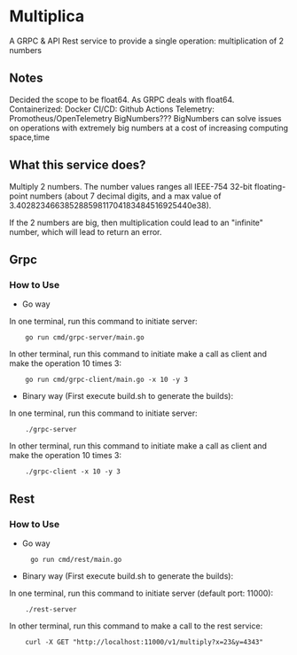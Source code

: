 # Multiplica

A GRPC & API Rest service to provide a single operation: multiplication of 2 numbers

## Notes

Decided the scope to be float64. As GRPC deals with float64.
Containerized: Docker
CI/CD: Github Actions
Telemetry: Promotheus/OpenTelemetry
BigNumbers??? BigNumbers can solve issues on operations with extremely big numbers at a cost of increasing computing space,time

## What this service does?

Multiply 2 numbers. The number values ranges all IEEE-754 32-bit floating-point numbers (about 7 decimal digits, and a max value of 3.40282346638528859811704183484516925440e38).


If the 2 numbers are big, then multiplication could lead to an "infinite" number, which will lead to return an error. 

## Grpc

### How to Use

- Go way

In one terminal, run this command to initiate server:

        go run cmd/grpc-server/main.go

In other terminal, run this command to initiate make a call as client and make the operation 10 times 3:

        go run cmd/grpc-client/main.go -x 10 -y 3

- Binary way (First execute build.sh to generate the builds):

In one terminal, run this command to initiate server:

        ./grpc-server

In other terminal, run this command to initiate make a call as client and make the operation 10 times 3:

        ./grpc-client -x 10 -y 3


## Rest

### How to Use

- Go way

        go run cmd/rest/main.go

- Binary way (First execute build.sh to generate the builds):

In one terminal, run this command to initiate server (default port: 11000):

        ./rest-server

In other terminal, run this command to make a call to the rest service:

        curl -X GET "http://localhost:11000/v1/multiply?x=23&y=4343"
